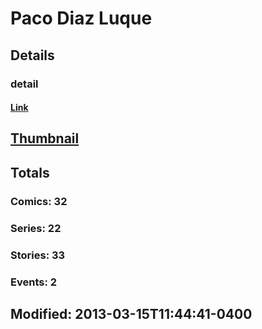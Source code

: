 # Paco Diaz Luque 
## Details
### detail
#### [Link](http://marvel.com/comics/creators/3820/paco_diaz_luque?utm_campaign=apiRef&utm_source=225578a89fc76f3d20fbffda5d17a88d)
## [Thumbnail](http://i.annihil.us/u/prod/marvel/i/mg/b/40/image_not_available.jpg)
## Totals
### Comics: 32
### Series: 22
### Stories: 33
### Events: 2
## Modified: 2013-03-15T11:44:41-0400